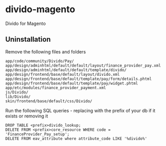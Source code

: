 # divido-magento
Divido for Magento

## Uninstallation
Remove the following files and folders
```
app/code/community/Divido/Pay/
app/design/adminhtml/default/default/layout/finance_provider_pay.xml
app/design/adminhtml/default/default/template/divido/
app/design/frontend/base/default/layout/divido.xml
app/design/frontend/base/default/template/pay/form/details.phtml
app/design/frontend/base/default/template/pay/widget.phtml
app/etc/modules/finance_provider_payment.xml
js/Divido/
lib/Divido/
skin/frontend/base/default/css/Divido/
```

Run the following SQL queries - replacing <prefix> with the prefix of your db if it exists or removing it
```
DROP TABLE <prefix>divido_lookup;
DELETE FROM <prefix>core_resource WHERE code = 'FinanceProvider_Pay_setup';
DELETE FROM eav_attribute where attribute_code LIKE '%divido%'
```
